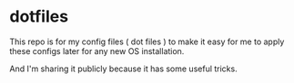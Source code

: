 # dotfiles
This repo is for my config files ( dot files ) to make it easy for me to apply these configs later for any new OS installation.

And I'm sharing it publicly because it has some useful tricks.
